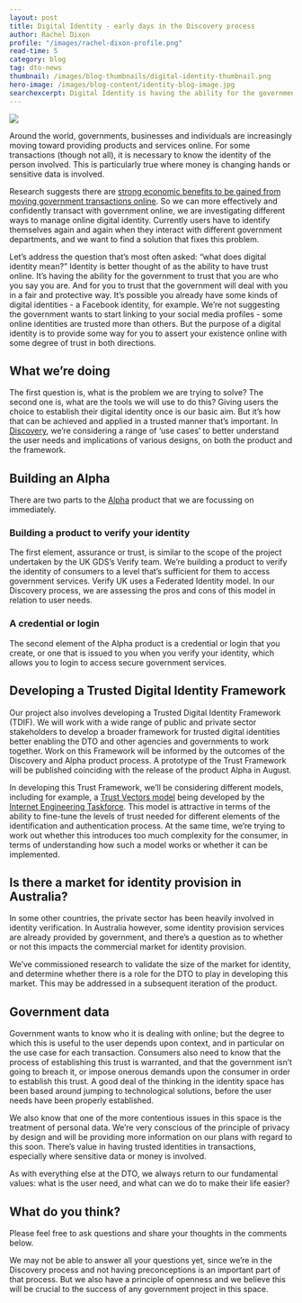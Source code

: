 ```yaml
---
layout: post
title: Digital Identity - early days in the Discovery process 
author: Rachel Dixon
profile: "/images/rachel-dixon-profile.png"
read-time: 5
category: blog
tag: dto-news
thumbnail: /images/blog-thumbnails/digital-identity-thumbnail.png
hero-image: /images/blog-content/identity-blog-image.jpg
searchexcerpt: Digital Identity is having the ability for the government to trust that you are who you say you are. Rachel Dixon explains what the DTO is doing to develop a Trusted Digital Identity Framework.
---
```

![]({{site.url}}{{page.hero-image}})

Around the world, governments, businesses and individuals are increasingly moving toward providing products and services online. For some transactions (though not all), it is necessary to know the identity of the person involved. This is particularly true where money is changing hands or sensitive data is involved.  

Research suggests there are [strong economic benefits to be gained from moving government transactions online](http://www2.deloitte.com/au/en/pages/economics/articles/digital-government-transformation.html). So we can more effectively and confidently transact with government online, we are investigating different ways to manage online digital identity. Currently users have to identify themselves again and again when they interact with different government departments, and we want to find a solution that fixes this problem.

Let’s address the question that’s most often asked: “what does digital identity mean?” Identity is better thought of as the ability to have trust online. It’s having the ability for the government to trust that you are who you say you are. And for you to trust that the government will deal with you in a fair and protective way. It’s possible you already have some kinds of digital identities - a Facebook identity, for example. We’re not suggesting the government wants to start linking to your social media profiles - some online identities are trusted more than others. But the purpose of a digital identity is to provide some way for you to assert your existence online with some degree of trust in both directions. 

## What we’re doing

The first question is, what is the problem we are trying to solve? The second one is, what are the tools we will use to do this? Giving users the choice to establish their digital identity once is our basic aim. But it’s how that can be achieved and applied in a trusted manner that’s important. In [Discovery](https://www.dto.gov.au/standard/service-design-and-delivery-process/discovery/), we’re considering a range of ‘use cases’ to better understand the user needs and implications of various designs, on both the product and the framework. 

## Building an Alpha

There are two parts to the [Alpha](https://www.dto.gov.au/standard/service-design-and-delivery-process/) product that we are focussing on immediately. 

### Building a product to verify your identity
The first element, assurance or trust, is similar to the scope of the project undertaken by the UK GDS’s Verify team. We’re building a product to verify the identity of consumers to a level that’s sufficient for them to access government services. Verify UK uses a Federated Identity model. In our Discovery process, we are assessing the pros and cons of this model in relation to user needs.

### A credential or login  
The second element of the Alpha product is a credential or login that you create, or one that is issued to you when you verify your identity, which allows you to login to access secure government services. 

## Developing a Trusted Digital Identity Framework

Our project also involves developing a Trusted Digital Identity Framework (TDIF). We will work with a wide range of public and private sector stakeholders to develop a broader framework for trusted digital identities better enabling the DTO and other agencies and governments to work together. Work on this Framework will be informed by the outcomes of the Discovery and Alpha product process. A prototype of the Trust Framework will be published coinciding with the release of the product Alpha in August.

In developing this Trust Framework, we’ll be considering different models, including for example, a [Trust Vectors model](https://tools.ietf.org/html/draft-richer-vectors-of-trust-00) being developed by the [Internet Engineering Taskforce](https://www.ietf.org). This model is attractive in terms of the ability to fine-tune the levels of trust needed for different elements of the identification and authentication process. At the same time, we’re trying to work out whether this introduces too much complexity for the consumer, in terms of understanding how such a model works or whether it can be implemented.


## Is there a market for identity provision in Australia?

In some other countries, the private sector has been heavily involved in identity verification. In Australia however, some identity provision services are already provided by government, and there’s a question as to whether or not this impacts the commercial market for identity provision.

We’ve commissioned research to validate the size of the market for identity, and determine whether there is a role for the DTO to play in developing this market. This may be addressed in a subsequent iteration of the product.


## Government data

Government wants to know who it is dealing with online; but the degree to which this is useful to the user depends upon context, and in particular on the use case for each transaction. Consumers also need to know that the process of establishing this trust is warranted, and that the government isn’t going to breach it, or impose onerous demands upon the consumer in order to establish this trust. A good deal of the thinking in the identity space has been based around jumping to technological solutions, before the user needs have been properly established.

We also know that one of the more contentious issues in this space is the treatment of personal data. We’re very conscious of the principle of privacy by design and will be providing more information on our plans with regard to this soon. There’s value in having trusted identities in transactions, especially where sensitive data or money is involved. 

As with everything else at the DTO, we always return to our fundamental values: what is the user need, and what can we do to make their life easier?


## What do you think?

Please feel free to ask questions and share your thoughts in the comments below. 

We may not be able to answer all your questions yet, since we’re in the Discovery process and not having preconceptions is an important part of that process.  But we also have a principle of openness and we believe this will be crucial to the success of any government project in this space.

